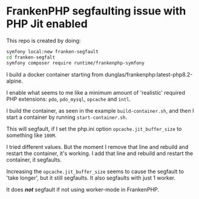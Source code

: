 # FrankenPHP segfaulting issue with PHP Jit enabled

This repo is created by doing:
```bash
symfony local:new franken-segfault
cd franken-segfalt
symfony composer require runtime/frankenphp-symfony
```

I build a docker container starting from dunglas/frankenphp:latest-php8.2-alpine.

I enable what seems to me like a minimum amount of 'realistic' required PHP extensions:
`pdo`, `pdo_mysql`, `opcache` and `intl`.

I build the container, as seen in the example `build-container.sh`, and then I start a container by running `start-container.sh`.

This will segfault, if I set the php.ini option `opcache.jit_buffer_size` to something like `100M`.

I tried different values. But the moment I remove that line and rebuild and restart the container, it's working. I add that  line and rebuild and restart the container, it segfaults.

Increasing the `opcache.jit_buffer_size` seems to cause the segfault to 'take longer', but it still segfaults. It also segfaults with just 1 worker.


It does ***not*** segfault if not using worker-mode in FrankenPHP.